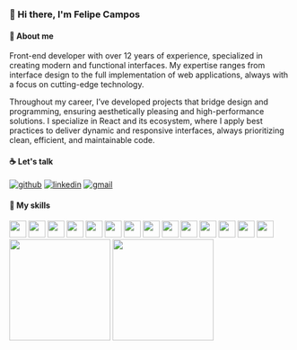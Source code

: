### 👋 Hi there, I'm Felipe Campos

#### 🚀 About me

Front-end developer with over 12 years of experience, specialized in creating modern and functional interfaces. My expertise ranges from interface design to the full implementation of web applications, always with a focus on cutting-edge technology.

Throughout my career, I’ve developed projects that bridge design and programming, ensuring aesthetically pleasing and high-performance solutions. I specialize in React and its ecosystem, where I apply best practices to deliver dynamic and responsive interfaces, always prioritizing clean, efficient, and maintainable code.

#### ☕ Let's talk

[![github](https://img.shields.io/badge/GitHub-000000?style=for-the-badge&logo=GitHub&logoColor=white)](https://github.com/camposdev)
[![linkedin](https://img.shields.io/badge/LinkedIn-0A66C2?style=for-the-badge&logo=LinkedIn&logoColor=white)](https://linkedin.com/in/felipefcampos)
[![gmail](https://img.shields.io/badge/Gmail-EA4335?style=for-the-badge&logo=Gmail&logoColor=white)](mailTo:felipecamposdev@gmail.com)

#### 🤹 My skills

<div style="display: inline">
<img src="https://cdn.jsdelivr.net/gh/devicons/devicon/icons/photoshop/photoshop-plain.svg" height="30" />
<img src="https://cdn.jsdelivr.net/gh/devicons/devicon/icons/illustrator/illustrator-plain.svg" height="30" />
<img src="https://cdn.jsdelivr.net/gh/devicons/devicon/icons/figma/figma-original.svg" height="30" />
<img src="https://cdn.jsdelivr.net/gh/devicons/devicon/icons/html5/html5-original.svg" height="30" />
<img src="https://cdn.jsdelivr.net/gh/devicons/devicon/icons/css3/css3-original.svg" height="30" />
<img src="https://cdn.jsdelivr.net/gh/devicons/devicon/icons/sass/sass-original.svg" height="30" />
<img src="https://cdn.jsdelivr.net/gh/devicons/devicon/icons/materialui/materialui-original.svg" height="30" />
<img src="https://cdn.jsdelivr.net/gh/devicons/devicon/icons/javascript/javascript-original.svg" height="30" />
<img src="https://cdn.jsdelivr.net/gh/devicons/devicon/icons/typescript/typescript-original.svg" height="30" />
<img src="https://cdn.jsdelivr.net/gh/devicons/devicon/icons/react/react-original.svg" height="30" />
<img src="https://cdn.jsdelivr.net/gh/devicons/devicon/icons/angularjs/angularjs-plain.svg" height="30" />
<img src="https://cdn.jsdelivr.net/gh/devicons/devicon/icons/redux/redux-original.svg" height="30" />
<img src="https://cdn.jsdelivr.net/gh/devicons/devicon/icons/graphql/graphql-plain.svg" height="30" />
<img src="https://cdn.jsdelivr.net/gh/devicons/devicon/icons/jest/jest-plain.svg" height="30" />
</div>

<div>
  <img height="180em" src="https://github-readme-stats.vercel.app/api?username=camposdev&show_icons=true&theme=dracula&include_all_commits=true&count_private=true"/>
  <img height="180em" src="https://github-readme-stats.vercel.app/api/top-langs/?username=camposdev&layout=compact&langs_count=7&theme=dracula"/>
</div>
